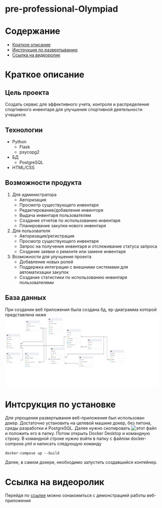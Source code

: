 # pre-professional-Olympiad

# Содержание 
- [Краткое описание](#краткое-описание)
- [Инструкция по развертыванию](#интсрукция-по-установке)
- [Ссылка на видеоролик](#ссылка-на-видеоролик)

# Краткое описание
## Цель проекта
Создать сервис для эффективного учета, контроля и распределения спортивного 
инвентаря для улучшения спортивной деятельности учащихся.
## Технологии
- Python
  - Flask
  - psycopg2
- БД
  - PostgreSQL
- HTML/CSS
## Возможности продукта 
1. Для администратора
   - Авторизация
   - Просмотр существующего инвентаря
   - Редактирование/добавление инвенторя
   - Выдача инвентаря пользователям 
   - Создание отчетов по использованию инвентаря
   - Планирование закупки нового инвентаря
2. Для пользователя
   - Авторизация/регистрация
   - Просмотр существующего инвентаря
   - Запрос на получение инвентаря и отслеживание статуса запроса
   - Создание заявки о ремонте или замене инвентаря
3. Возможности для улучшения проекта
    - Добавление новых ролей
    - Поддержка интеграции с внешними системами для автоматизации закупок
    - Создание статистики по использованию инвентаря пользователями

## База данных
При создании веб приложения  была создана бд, ер-диаграмма  которой представлена ниже
![Здесь должна быть Ер-диаграмма, но что-то пошло не так](./for_readme/er-diogram.png)
# Интсрукция по установке

Для упрощения развертывания веб-приложения был использован докер. Достаточно установить на целевой машине докер, без питона, 
среды разработки и PostgreSQL. Далее нужно скопировать 
![этот](https://github.com/MikhailNagibin/secret_project/blob/documentation/docker-compose.yml) файл 
и положить его в папку.
Потом открыть Docker Desktop и командную строку. В командной строке нужно войти в папку с файлом docker-compose.yml и написать следующую 
команду 
```
docker-compose up --build 
```
Далее, в самом докере, необходимо запустить создавшийся контейнер.  

# Ссылка на видеоролик 
Перейдя по [ссылке](https://vk.com/video886864837_456239017) можно ознакомиться с демонстрацией работы веб-приложения